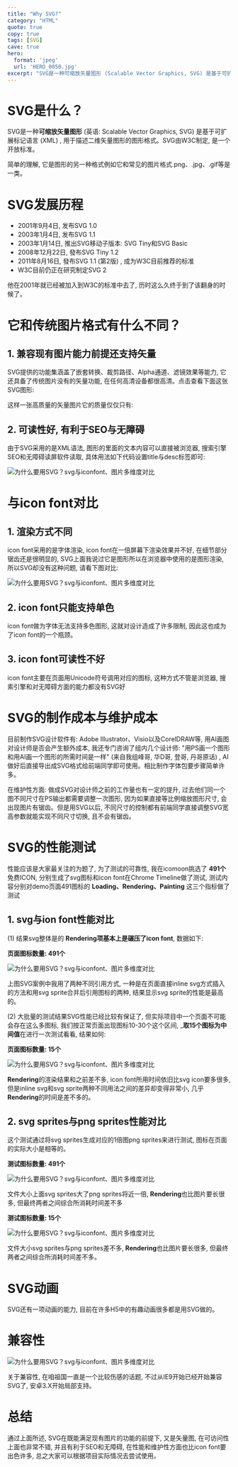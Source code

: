 ```yaml
---
title: "Why SVG?"
category: "HTML"
quote: true
copy: true
tags: [SVG]
cave: true
hero:
  format: 'jpeg'
  url: 'HERO_0050.jpg'
excerpt: "SVG是一种可缩放矢量图形 (Scalable Vector Graphics, SVG) 是基于可扩展标记语言 (XML) , 用于描述二维矢量图形的图形格式。SVG由W3C制定, 是一个开放标准。"
---
```

# SVG是什么？

SVG是一种**可缩放矢量图形** (英语: Scalable Vector Graphics, SVG) 是基于可扩展标记语言 (XML) , 用于描述二维矢量图形的图形格式。SVG由W3C制定, 是一个开放标准。

简单的理解, 它是图形的另一种格式例如它和常见的图片格式.png、.jpg、.gif等是一类。

# SVG发展历程

- 2001年9月4日, 发布SVG 1.0
- 2003年1月4日, 发布SVG 1.1
- 2003年1月14日, 推出SVG移动子版本: SVG Tiny和SVG Basic
- 2008年12月22日, 發布SVG Tiny 1.2
- 2011年8月16日, 發布SVG 1.1 (第2版) , 成为W3C目前推荐的标准
- W3C目前仍正在研究制定SVG 2

他在2001年就已经被加入到W3C的标准中去了, 历时这么久终于到了该翻身的时候了。

# 它和传统图片格式有什么不同？

## 1\. 兼容现有图片能力前提还支持矢量

SVG提供的功能集涵盖了嵌套转换、裁剪路径、Alpha通道、滤镜效果等能力, 它还具备了传统图片没有的矢量功能, 在任何高清设备都很高清。点击查看下面这张SVG图形:

这样一张高质量的矢量图片它的质量仅仅只有:

## 2\. 可读性好, 有利于SEO与无障碍

由于SVG采用的是XML语法, 图形的里面的文本内容可以直接被浏览器, 搜索引擎SEO和无障碍读屏软件读取, 具体用法如下代码设置title与desc标签即可:

![为什么要用SVG？svg与iconfont、图片多维度对比](https://p3.pstatp.com/large/11b9000f46548d04a4ef)

# 与icon font对比

## 1\. 渲染方式不同
icon font采用的是字体渲染, icon font在一倍屏幕下渲染效果并不好, 在细节部分锯齿还是很明显的, SVG上面我说过它是图形所以在浏览器中使用的是图形渲染, 所以SVG却没有这种问题, 请看下图对比:

![为什么要用SVG？svg与iconfont、图片多维度对比](https://p2.pstatp.com/large/11ba0000d2b40e1d8440)

## 2\. icon font只能支持单色

icon font做为字体无法支持多色图形, 这就对设计造成了许多限制, 因此这也成为了icon font的一个瓶颈。

## 3\. icon font可读性不好

icon font主要在页面用Unicode符号调用对应的图标, 这种方式不管是浏览器, 搜索引擎和对无障碍方面的能力都没有SVG好

# SVG的制作成本与维护成本

目前制作SVG设计软件有: Adobe Illustrator、Visio以及CorelDRAW等, 用AI画图对设计师是否会产生额外成本, 我还专门咨询了组内几个设计师: "用PS画一个图形和用AI画一个图形的所需时间是一样" (来自我组峰哥, 华D哥, 登哥, 丹哥原话) , AI做好后直接导出成SVG格式给前端同学即可使用。相比制作字体包要步骤简单许多。

在维护性方面: 做成SVG对设计师之前的工作量也有一定的提升, 过去他们同一个图不同尺寸在PS输出都需要调整一次图形, 因为如果直接等比例缩放图形尺寸, 会出现图片有锯齿。但是用SVG以后, 不同尺寸的控制都有前端同学直接调整SVG宽高参数就能实现不同尺寸切换, 且不会有锯齿。

# SVG的性能测试

性能应该是大家最关注的为题了, 为了测试的可靠性, 我在icomoon挑选了 **491个** 免费ICON, 分别生成了svg图标和icon font在Chrome Timeline做了测试, 测试内容分别对demo页面491图标的 **Loading、Rendering、Painting** 这三个指标做了测试

## 1\. svg与ion font性能对比

(1) 结果svg整体是的 **Rendering项基本上是碾压了icon font**, 数据如下:

**页面图标数量: 491个**

![为什么要用SVG？svg与iconfont、图片多维度对比](https://p3.pstatp.com/large/11ba0000d2b541a3207c)

上图SVG案例中我用了两种不同引用方式, 一种是在页面直接inline svg方式插入的方法和用svg sprite合并后引用图标的两种, 结果显示svg sprite的性能是最高的。

(2) 大批量的测试结果SVG性能已经比较有保证了, 但实际项目中一个页面不可能会存在这么多图标, 我们按正常页面出现图标10-30个这个区间, _**取15个图标为中间值**在进行一次测试看看, 结果如何:

**页面图标数量: 15个**

![为什么要用SVG？svg与iconfont、图片多维度对比](https://p1.pstatp.com/large/11b9000f4656510874fe)

**Rendering**的渲染结果和之前差不多, icon font所用时间依旧比svg icon要多很多, 但是inline svg和svg sprite两种不同用法之间的差异却变得非常小, 几乎**Rendering**的时间是差不多的。

## 2\. svg sprites与png sprites性能对比

这个测试通过将svg sprites生成对应的1倍图png sprites来进行测试, 图标在页面的实际大小是相等的。

**测试图标数量: 491个**

![为什么要用SVG？svg与iconfont、图片多维度对比](https://p1.pstatp.com/large/11ba0000d2b646cef620)

文件大小上面svg sprites大了png sprites将近一倍, **Rendering**也比图片要长很多, 但最终两者之间综合所消耗时间差不多

**测试图标数量: 15个**

![为什么要用SVG？svg与iconfont、图片多维度对比](https://p9.pstatp.com/large/11bd0010d0c7f4623680)

文件大小svg sprites与png sprites差不多, **Rendering**也比图片要长很多, 但最终两者之间综合所消耗时间差不多。

# SVG动画

SVG还有一项动画的能力, 目前在许多H5中的有趣动画很多都是用SVG做的。

# 兼容性

![为什么要用SVG？svg与iconfont、图片多维度对比](https://p3.pstatp.com/large/11bd0010d0c9b7ca4270)

关于兼容性, 在咱祖国一直是一个比较伤感的话题, 不过从IE9开始已经开始兼容SVG了, 安卓3.X开始局部支持。

# 总结

通过上面所述, SVG在既能满足现有图片的功能的前提下, 又是矢量图, 在可访问性上面也非常不错, 并且有利于SEO和无障碍, 在性能和维护性方面也比icon font要出色许多, 总之大家可以根据项目实际情况去尝试使用。
